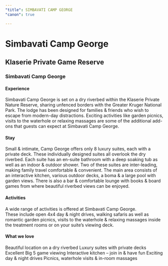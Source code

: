 ```yaml
---
"title": SIMBAVATI CAMP GEORGE
"canon": true

---
```


# Simbavati Camp George
## Klaserie Private Game Reserve
### Simbavati Camp George

#### Experience
Simbavati Camp George is set on a dry riverbed within the Klaserie Private Nature Reserve, sharing unfenced borders with the Greater Kruger National Park.
The lodge has been designed for families &amp; friends who wish to escape from modern-day distractions.  Exciting activities like garden picnics, visits to the waterhole or relaxing massages are some of the additional add-ons that guests can expect at Simbavati Camp George.

#### Stay
Small &amp; intimate, Camp George offers only 8 luxury suites, each with a private deck.  These individually designed suites all overlook the dry riverbed.   Each suite has an en-suite bathroom with a deep soaking tub as well as an indoor &amp; outdoor shower.
Two of these suites are inter-leading, making family travel comfortable &amp; convenient.
The main area consists of an interactive kitchen, various outdoor decks, a boma &amp; a large pool with garden views.  There is also a bar &amp; comfortable lounge with books &amp; board games from where beautiful riverbed views can be enjoyed.

#### Activities
A wide range of activities is offered at Simbavati Camp George.  
These include open 4x4 day &amp; night drives, walking safaris as well as romantic garden picnics, visits to the waterhole &amp; relaxing massages inside the treatment rooms or on your suite’s viewing deck.


#### What we love
Beautiful location on a dry riverbed
Luxury suites with private decks
Excellent Big 5 game viewing
Interactive kitchen – join in &amp; have fun
Exciting day &amp; night drives
Picnics, waterhole visits &amp; in-room massages